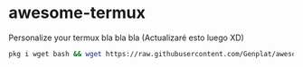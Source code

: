 # awesome-termux
Personalize your termux bla bla bla (Actualizaré esto luego XD)

```sh
pkg i wget bash && wget https://raw.githubusercontent.com/Genplat/awesome-termux/main/install.sh
```
